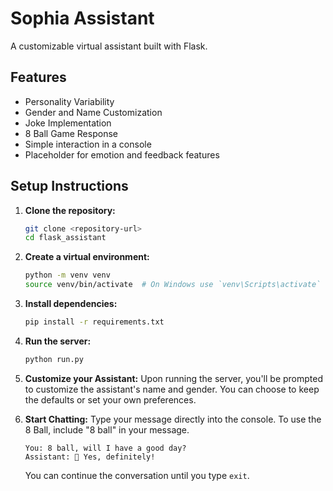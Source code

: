 # Sophia Assistant

A customizable virtual assistant built with Flask.

## Features
- Personality Variability
- Gender and Name Customization
- Joke Implementation
- 8 Ball Game Response
- Simple interaction in a console
- Placeholder for emotion and feedback features

## Setup Instructions

1. **Clone the repository:**

   ```bash
   git clone <repository-url>
   cd flask_assistant
   ```

2. **Create a virtual environment:**

   ```bash
   python -m venv venv
   source venv/bin/activate  # On Windows use `venv\Scripts\activate`
   ```

3. **Install dependencies:**

   ```bash
   pip install -r requirements.txt
   ```

4. **Run the server:**

   ```bash
   python run.py
   ```

5. **Customize your Assistant:**
   Upon running the server, you'll be prompted to customize the assistant's name and gender. You can choose to keep the defaults or set your own preferences.

6. **Start Chatting:**
   Type your message directly into the console. To use the 8 Ball, include "8 ball" in your message.

   ```
   You: 8 ball, will I have a good day?
   Assistant: 🎱 Yes, definitely!
   ```

   You can continue the conversation until you type `exit`.
